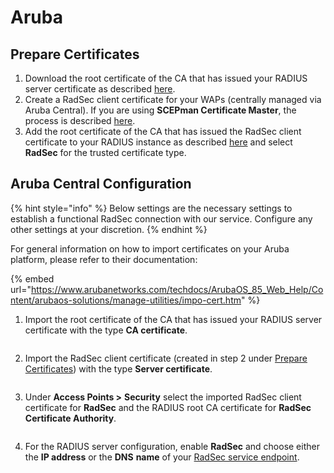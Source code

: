 # Aruba

## Prepare Certificates

1. Download the root certificate of the CA that has issued your RADIUS server certificate as described [here](../../../admin-portal/settings/settings-server.md#download).
2. Create a RadSec client certificate for your WAPs (centrally managed via Aruba Central). If you are using **SCEPman Certificate Master**, the process is described [here](https://docs.scepman.com/certificate-deployment/certificate-master/client-certificate-pkcs-12).&#x20;
3. Add the root certificate of the CA that has issued the RadSec client certificate to your RADIUS instance as described [here](../../../admin-portal/settings/trusted-roots.md#add) and select **RadSec** for the trusted certificate type.

## Aruba Central Configuration

{% hint style="info" %}
Below settings are the necessary settings to establish a functional RadSec connection with our service. Configure any other settings at your discretion.
{% endhint %}

For general information on how to import certificates on your Aruba platform, please refer to their documentation:

{% embed url="https://www.arubanetworks.com/techdocs/ArubaOS_85_Web_Help/Content/arubaos-solutions/manage-utilities/impo-cert.htm" %}

1.  Import the root certificate of the CA that has issued your RADIUS server certificate with the type **CA certificate**.

    <figure><img src="../../../.gitbook/assets/image (151).png" alt=""><figcaption></figcaption></figure>
2.  Import the RadSec client certificate (created in step 2 under [Prepare Certificates](aruba.md#prepare-certificates)) with the type **Server certificate**.

    <figure><img src="../../../.gitbook/assets/image (134).png" alt=""><figcaption></figcaption></figure>
3.  Under **Access Points >** **Security** select the imported RadSec client certificate for **RadSec** and the RADIUS root CA certificate for **RadSec Certificate Authority**.

    <figure><img src="../../../.gitbook/assets/image (133).png" alt=""><figcaption></figcaption></figure>
4.  For the RADIUS server configuration, enable **RadSec** and choose either the **IP address** or the **DNS** **name** of your [RadSec service endpoint](../../../admin-portal/settings/settings-server.md#properties).

    <figure><img src="../../../.gitbook/assets/image (131).png" alt=""><figcaption></figcaption></figure>
